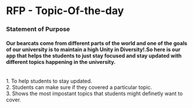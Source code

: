 <h1>RFP - Topic-Of-the-day </h1> 
<h3> Statement of Purpose </h3>

<h4> Our bearcats come from different parts of the world and one of the goals of our university is to maintain a high Unity in Diversity!.So here is our app that helps the students to just stay focused and stay updated with different topics happening in the university. <br> </h4>
<br/>
1. To help students to stay updated.<br/>
2. Students can make sure if they covered a particular topic.<br/>
3. Shows the most impostant topics that students might definetly want to cover.<br/>